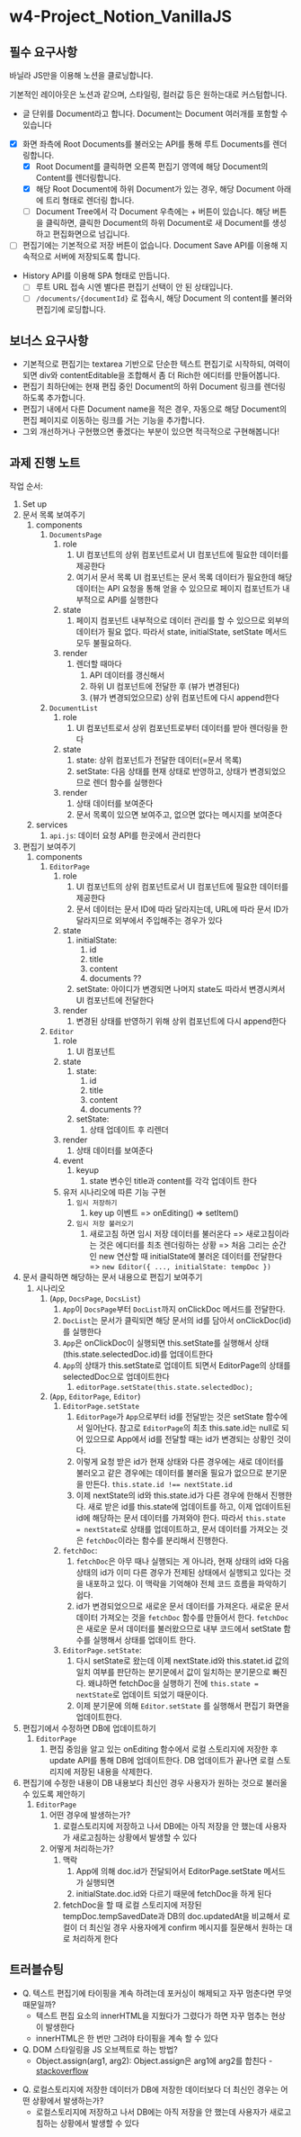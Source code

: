 # w4-Project_Notion_VanillaJS

## 필수 요구사항

바닐라 JS만을 이용해 노션을 클로닝합니다.

기본적인 레이아웃은 노션과 같으며, 스타일링, 컬러값 등은 원하는대로 커스텀합니다.

* 글 단위를 Document라고 합니다. Document는 Document 여러개를 포함할 수 있습니다
* [x] 화면 좌측에 Root Documents를 불러오는 API를 통해 루트 Documents를 렌더링합니다.
  * [x] Root Document를 클릭하면 오른쪽 편집기 영역에 해당 Document의 Content를 렌더링합니다.
  * [x] 해당 Root Document에 하위 Document가 있는 경우, 해당 Document 아래에 트리 형태로 렌더링 합니다.
  * [ ] Document Tree에서 각 Document 우측에는 + 버튼이 있습니다. 해당 버튼을 클릭하면, 클릭한 Document의 하위 Document로 새 Document를 생성하고 편집화면으로 넘깁니다.
* [ ] 편집기에는 기본적으로 저장 버튼이 없습니다. Document Save API를 이용해 지속적으로 서버에 저장되도록 합니다.
* History API를 이용해 SPA 형태로 만듭니다.
  * [ ] 루트 URL 접속 시엔 별다른 편집기 선택이 안 된 상태입니다.
  * [ ] `/documents/{documentId}` 로 접속시, 해당 Document 의 content를 불러와 편집기에 로딩합니다.

## 보너스 요구사항

* 기본적으로 편집기는 textarea 기반으로 단순한 텍스트 편집기로 시작하되, 여력이 되면 div와 contentEditable을 조합해서 좀 더 Rich한 에디터를 만들어봅니다.
* 편집기 최하단에는 현재 편집 중인 Document의 하위 Document 링크를 렌더링하도록 추가합니다.
* 편집기 내에서 다른 Document name을 적은 경우, 자동으로 해당 Document의 편집 페이지로 이동하는 링크를 거는 기능을 추가합니다.
* 그외 개선하거나 구현했으면 좋겠다는 부분이 있으면 적극적으로 구현해봅니다!
## 과제 진행 노트

작업 순서:

1. Set up
2. 문서 목록 보여주기
   1. components
      1. `DocumentsPage`
         1. role
            1. UI 컴포넌트의 상위 컴포넌트로서 UI 컴포넌트에 필요한 데이터를 제공한다
            2. 여기서 문서 목록 UI 컴포넌트는 문서 목록 데이터가 필요한데 해당 데이터는 API 요청을 통해 얻을 수 있으므로 페이지 컴포넌트가 내부적으로 API를 실행한다
         2. state
            1. 페이지 컴포넌트 내부적으로 데이터 관리를 할 수 있으므로 외부의 데이터가 필요 없다. 따라서 state, initialState, setState 메서드 모두 불필요하다.
         3. render
            1. 렌더할 때마다
               1. API 데이터를 갱신해서
               2. 하위 UI 컴포넌트에 전달한 후 (뷰가 변경된다)
               3. (뷰가 변경되었으므로) 상위 컴포넌트에 다시 append한다
      2. `DocumentList`
         1. role
            1. UI 컴포넌트로서 상위 컴포넌트로부터 데이터를 받아 렌더링을 한다
         2. state
            1. state: 상위 컴포넌트가 전달한 데이터(=문서 목록)
            2. setState: 다음 상태를 현재 상태로 반영하고, 상태가 변경되었으므로 렌더 함수를 실행한다
         3. render
            1. 상태 데이터를 보여준다
            2. 문서 목록이 있으면 보여주고, 없으면 없다는 메시지를 보여준다
   2. services
      1. `api.js`: 데이터 요청 API를 한곳에서 관리한다
3. 편집기 보여주기
   1. components
      1. `EditorPage`
         1. role
            1. UI 컴포넌트의 상위 컴포넌트로서 UI 컴포넌트에 필요한 데이터를 제공한다
            2. 문서 데이터는 문서 ID에 따라 달라지는데, URL에 따라 문서 ID가 달라지므로 외부에서 주입해주는 경우가 있다
         2. state
            1. initialState: 
               1. id
               2. title
               3. content
               4. documents ??
            2. setState: 아이디가 변경되면 나머지 state도 따라서 변경시켜서 UI 컴포넌트에 전달한다
         3. render
            1. 변경된 상태를 반영하기 위해 상위 컴포넌트에 다시 append한다
      2. `Editor`
         1. role
            1. UI 컴포넌트
         2. state
            1. state:
               1. id
               2. title
               3. content
               4. documents ??
            2. setState:
               1. 상태 업데이트 후 리렌더
         3. render
            1. 상태 데이터를 보여준다
         4. event
            1. keyup
               1. state 변수인 title과 content를 각각 업데이트 한다
         5. 유저 시나리오에 따른 기능 구현
            1. `임시 저장하기`
               1. key up 이벤트 => onEditing() => setItem()
            2. `임시 저장 불러오기`
               1. 새로고침 하면 임시 저장 데이터를 불러온다 => 새로고침이라는 것은 에디터를 최초 렌더링하는 상황 => 처음 그리는 순간인 new 연산할 때 initialState에 불러온 데이터를 전달한다 => `new Editor({ ..., initialState: tempDoc })` 
4. 문서 클릭하면 해당하는 문서 내용으로 편집기 보여주기
   1. 시나리오
      1. (`App`, `DocsPage`, `DocsList`)
         1. `App`이 `DocsPage`부터 `DocList`까지 onClickDoc 메서드를 전달한다.
         2. `DocList`는 문서가 클릭되면 해당 문서의 id를 담아서 onClickDoc(id)를 실행한다
         3. `App`은 onClickDoc이 실행되면 this.setState를 실행해서 상태(this.state.selectedDoc.id)를 업데이트한다
         4. `App`의 상태가 this.setState로 업데이트 되면서 EditorPage의 상태를 selectedDoc으로 업데이트한다
            1. `editorPage.setState(this.state.selectedDoc);`
      2. (`App`, `EditorPage`, `Editor`)
         1. `EditorPage.setState`
            1. `EditorPage`가 `App`으로부터 id를 전달받는 것은 setState 함수에서 일어난다. 참고로 `EditorPage`의 최초 this.sate.id는 null로 되어 있으므로 App에서 id를 전달할 때는 id가 변경되는 상황인 것이다.
            2. 이렇게 요청 받은 id가 현재 상태와 다른 경우에는 새로 데이터를 불러오고 같은 경우에는 데이터를 불러올 필요가 없으므로 분기문을 만든다. `this.state.id !== nextState.id`
            3. 이제 nextState의 id와 this.state.id가 다른 경우에 한해서 진행한다. 새로 받은 id를 this.state에 업데이트를 하고, 이제 업데이트된 id에 해당하는 문서 데이터를 가져와야 한다. 따라서 `this.state = nextState`로 상태를 업데이트하고, 문서 데이터를 가져오는 것은 `fetchDoc`이라는 함수를 분리해서 진행한다.
         2. `fetchDoc`:
            1. `fetchDoc`은 아무 때나 실행되는 게 아니라, 현재 상태의 id와 다음 상태의 id가 이미 다른 경우가 전제된 상태에서 실행되고 있다는 것을 내포하고 있다. 이 맥락을 기억해야 전체 코드 흐름을 파악하기 쉽다.
            2. id가 변경되었으므로 새로운 문서 데이터를 가져온다. 새로운 문서 데이터 가져오는 것을 `fetchDoc` 함수를 만들어서 한다. `fetchDoc`은 새로운 문서 데이터를 불러왔으므로 내부 코드에서 setState 함수를 실행해서 상태를 업데이트 한다.
         3. `EditorPage.setState`:
            1. 다시 setState로 왔는데 이제 nextState.id와 this.statet.id 값의 일치 여부를 판단하는 분기문에서 값이 일치하는 분기문으로 빠진다. 왜냐하면 fetchDoc을 실행하기 전에 `this.state = nextState`로 업데이트 되었기 때문이다.
            2. 이제 분기문에 의해 `Editor.setState` 를 실행해서 편집기 화면을 업데이트한다.
5. 편집기에서 수정하면 DB에 업데이트하기
   1. `EditorPage`
      1. 편집 중임을 알고 있는 onEditing 함수에서 로컬 스토리지에 저장한 후 update API를 통해 DB에 업데이트한다. DB 업데이트가 끝나면 로컬 스토리지에 저장된 내용을 삭제한다.
6. 편집기에 수정한 내용이 DB 내용보다 최신인 경우 사용자가 원하는 것으로 불러올 수 있도록 제안하기
   1. `EditorPage`
      1. 어떤 경우에 발생하는가?
         1. 로컬스토리지에 저장하고 나서 DB에는 아직 저장을 안 했는데 사용자가 새로고침하는 상황에서 발생할 수 있다
      2. 어떻게 처리하는가?
         1. 맥락
            1. App에 의해 doc.id가 전달되어서 EditorPage.setState 메서드가 실행되면
            2. initialState.doc.id와 다르기 때문에 fetchDoc을 하게 된다
         2. fetchDoc을 할 때 로컬 스토리지에 저장된 tempDoc.tempSavedDate과 DB의 doc.updatedAt을 비교해서 로컬이 더 최신일 경우 사용자에게 confirm 메시지를 질문해서 원하는 대로 처리하게 한다

## 트러블슈팅

- Q. 텍스트 편집기에 타이핑을 계속 하려는데 포커싱이 해제되고 자꾸 멈춘다면 무엇 때문일까?
  - 텍스트 편집 요소의 innerHTML을 지웠다가 그렸다가 하면 자꾸 멈추는 현상이 발생한다
  - innerHTML은 한 번만 그려야 타이핑을 계속 할 수 있다
- Q. DOM 스타일링을 JS 오브젝트로 하는 방법?
  - Object.assign(arg1, arg2): Object.assign은 arg1에 arg2를 합친다 - [stackoverflow](https://stackoverflow.com/questions/32933985/apply-object-of-style-to-dom-element) 
* Q. 로컬스토리지에 저장한 데이터가 DB에 저장한 데이터보다 더 최신인 경우는 어떤 상황에서 발생하는가?
  * 로컬스토리지에 저장하고 나서 DB에는 아직 저장을 안 했는데 사용자가 새로고침하는 상황에서 발생할 수 있다
